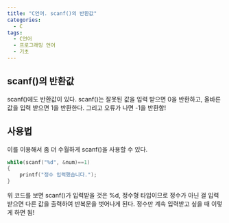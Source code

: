 ```yaml
---
title: "C언어. scanf()의 반환값"
categories:
  - C
tags:
  - C언어
  - 프로그래밍 언어
  - 기초
---
```


## scanf()의 반환값

scanf()에도 반환값이 있다. scanf()는 잘못된 값을 입력 받으면 0을 반환하고, 올바른 값을 입력 받으면 1을 반환한다. 그리고 오류가 나면 -1을 반환함!

## 사용법

이를 이용해서 좀 더 수월하게 scanf()을 사용할 수 있다.

```c
while(scanf("%d", &num)==1)
{
	printf("정수 입력했습니다.");
}
```

위 코드를 보면 scanf()가 입력받을 것은 %d, 정수형 타입이므로 정수가 아닌 걸 입력 받으면 다른 값을 출력하여 반복문을 벗어나게 된다. 정수만 계속 입력받고 싶을 때 이렇게 하면 됨!
